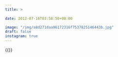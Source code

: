 ```yaml
---
title: >
  
date: 2012-07-16T03:58:50+00:00

image: "/img/a8d271daa96172316f7537825146443b.jpg"
draft: false
instagram: true
---
```


{{<photo src="/img/a8d271daa96172316f7537825146443b.jpg">}}
